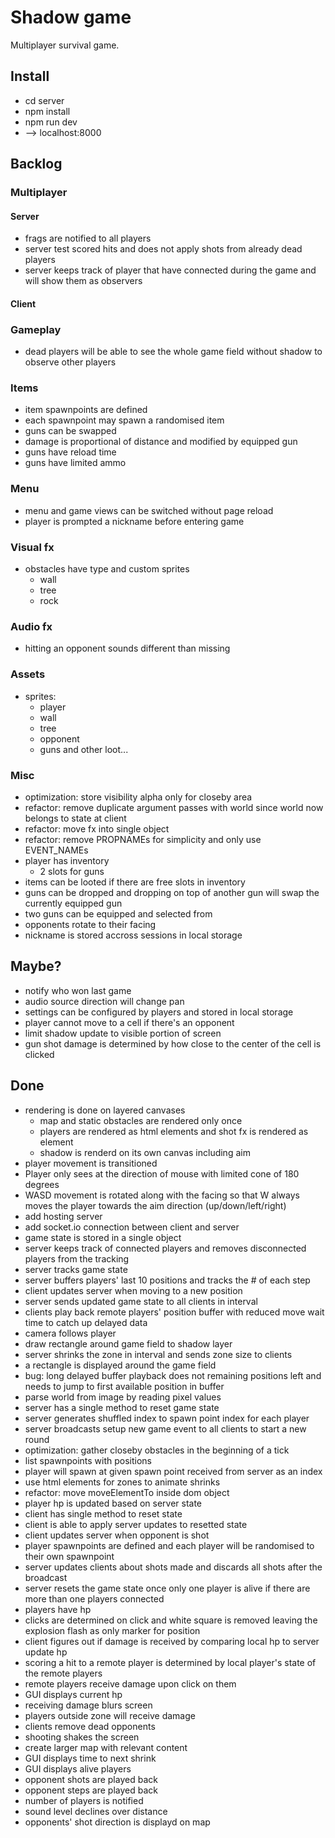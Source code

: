 # Shadow game

Multiplayer survival game.

## Install

- cd server
- npm install
- npm run dev
- --> localhost:8000

## Backlog

### Multiplayer

#### Server

- frags are notified to all players
- server test scored hits and does not apply shots from already dead players
- server keeps track of player that have connected during the game and will show them as observers

#### Client

### Gameplay

- dead players will be able to see the whole game field without shadow to observe other players

### Items

- item spawnpoints are defined
- each spawnpoint may spawn a randomised item
- guns can be swapped
- damage is proportional of distance and modified by equipped gun
- guns have reload time
- guns have limited ammo

### Menu

- menu and game views can be switched without page reload
- player is prompted a nickname before entering game

### Visual fx

- obstacles have type and custom sprites
  - wall
  - tree
  - rock

### Audio fx

- hitting an opponent sounds different than missing

### Assets

- sprites:
  - player
  - wall
  - tree
  - opponent
  - guns and other loot...

### Misc

- optimization: store visibility alpha only for closeby area
- refactor: remove duplicate argument passes with world since world now belongs to state at client
- refactor: move fx into single object
- refactor: remove PROPNAMEs for simplicity and only use EVENT_NAMEs
- player has inventory
  - 2 slots for guns
- items can be looted if there are free slots in inventory
- guns can be dropped and dropping on top of another gun will swap the currently equipped gun
- two guns can be equipped and selected from
- opponents rotate to their facing
- nickname is stored accross sessions in local storage

## Maybe?

- notify who won last game
- audio source direction will change pan
- settings can be configured by players and stored in local storage
- player cannot move to a cell if there's an opponent
- limit shadow update to visible portion of screen
- gun shot damage is determined by how close to the center of the cell is clicked

## Done

- rendering is done on layered canvases
  - map and static obstacles are rendered only once
  - players are rendered as html elements and shot fx is rendered as element
  - shadow is renderd on its own canvas including aim
- player movement is transitioned
- Player only sees at the direction of mouse with limited cone of 180 degrees
- WASD movement is rotated along with the facing so that W always moves the player towards the aim direction (up/down/left/right)
- add hosting server
- add socket.io connection between client and server
- game state is stored in a single object
- server keeps track of connected players and removes disconnected players from the tracking
- server tracks game state
- server buffers players' last 10 positions and tracks the # of each step
- client updates server when moving to a new position
- server sends updated game state to all clients in interval
- clients play back remote players' position buffer with reduced move wait time to catch up delayed data
- camera follows player
- draw rectangle around game field to shadow layer
- server shrinks the zone in interval and sends zone size to clients
- a rectangle is displayed around the game field
- bug: long delayed buffer playback does not remaining positions left and needs to jump to first available position in buffer
- parse world from image by reading pixel values
- server has a single method to reset game state
- server generates shuffled index to spawn point index for each player
- server broadcasts setup new game event to all clients to start a new round
- optimization: gather closeby obstacles in the beginning of a tick
- list spawnpoints with positions
- player will spawn at given spawn point received from server as an index
- use html elements for zones to animate shrinks
- refactor: move moveElementTo inside dom object
- player hp is updated based on server state
- client has single method to reset state
- client is able to apply server updates to resetted state
- client updates server when opponent is shot
- player spawnpoints are defined and each player will be randomised to their own spawnpoint
- server updates clients about shots made and discards all shots after the broadcast
- server resets the game state once only one player is alive if there are more than one players connected
- players have hp
- clicks are determined on click and white square is removed leaving the explosion flash as only marker for position
- client figures out if damage is received by comparing local hp to server update hp
- scoring a hit to a remote player is determined by local player's state of the remote players
- remote players receive damage upon click on them
- GUI displays current hp
- receiving damage blurs screen
- players outside zone will receive damage
- clients remove dead opponents
- shooting shakes the screen
- create larger map with relevant content
- GUI displays time to next shrink
- GUI displays alive players
- opponent shots are played back
- opponent steps are played back
- number of players is notified
- sound level declines over distance
- opponents' shot direction is displayd on map
